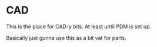CAD
===

This is the place for CAD-y bits. At least until PDM is set up.

Basically just gunna use this as a bit vat for parts.
